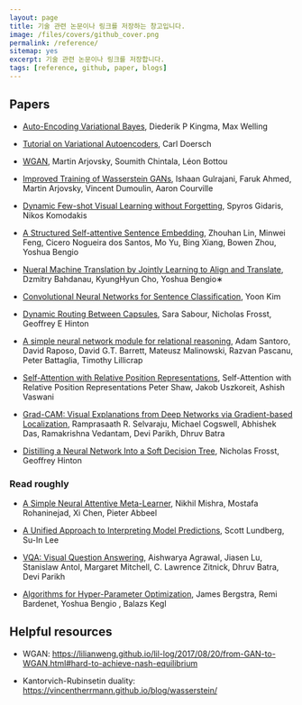 ```yaml
---
layout: page
title: 기술 관련 논문이나 링크를 저장하는 창고입니다.
image: /files/covers/github_cover.png
permalink: /reference/
sitemap: yes
excerpt: 기술 관련 논문이나 링크를 저장합니다.
tags: [reference, github, paper, blogs]
---
```

<a id="refence" href="https://github.com/kionkim"></a>

## Papers

* [Auto-Encoding Variational Bayes](https://arxiv.org/abs/1312.6114), Diederik P Kingma, Max Welling

* [Tutorial on Variational Autoencoders](https://arxiv.org/abs/1606.05908), Carl Doersch

* [WGAN](https://arxiv.org/abs/1701.07875), Martin Arjovsky, Soumith Chintala, Léon Bottou

* [Improved Training of Wasserstein GANs](https://arxiv.org/abs/1704.00028), Ishaan Gulrajani, Faruk Ahmed, Martin Arjovsky, Vincent Dumoulin, Aaron Courville

* [Dynamic Few-shot Visual Learning without Forgetting](https://arxiv.org/abs/1804.09458), Spyros Gidaris, Nikos Komodakis

* [A Structured Self-attentive Sentence Embedding](https://arxiv.org/abs/1703.03130), Zhouhan Lin, Minwei Feng, Cicero Nogueira dos Santos, Mo Yu, Bing Xiang, Bowen Zhou, Yoshua Bengio

* [Nueral Machine Translation by Jointly Learning to Align and Translate](https://arxiv.org/abs/1409.0473), Dzmitry Bahdanau, KyungHyun Cho, Yoshua Bengio∗

* [Convolutional Neural Networks for Sentence Classification](https://arxiv.org/abs/1408.5882), Yoon Kim

* [Dynamic Routing Between Capsules](https://arxiv.org/abs/1710.09829), Sara Sabour, Nicholas Frosst, Geoffrey E Hinton

* [A simple neural network module for relational reasoning](https://arxiv.org/abs/1706.01427), Adam Santoro, David Raposo, David G.T. Barrett, Mateusz Malinowski, Razvan Pascanu, Peter Battaglia, Timothy Lillicrap

* [Self-Attention with Relative Position Representations](https://arxiv.org/abs/1803.02155), 
Self-Attention with Relative Position Representations
Peter Shaw, Jakob Uszkoreit, Ashish Vaswani

* [Grad-CAM: Visual Explanations from Deep Networks via Gradient-based Localization](https://arxiv.org/abs/1610.02391), Ramprasaath R. Selvaraju, Michael Cogswell, Abhishek Das, Ramakrishna Vedantam, Devi Parikh, Dhruv Batra

* [Distilling a Neural Network Into a Soft Decision Tree](https://arxiv.org/abs/1711.09784), Nicholas Frosst, Geoffrey Hinton

### Read roughly

* [A Simple Neural Attentive Meta-Learner](https://arxiv.org/abs/1707.03141), Nikhil Mishra, Mostafa Rohaninejad, Xi Chen, Pieter Abbeel

* [A Unified Approach to Interpreting Model Predictions](https://arxiv.org/abs/1705.07874), Scott Lundberg, Su-In Lee

* [VQA: Visual Question Answering](https://arxiv.org/abs/1505.00468), Aishwarya Agrawal, Jiasen Lu, Stanislaw Antol, Margaret Mitchell, C. Lawrence Zitnick, Dhruv Batra, Devi Parikh

* [Algorithms for Hyper-Parameter Optimization](https://papers.nips.cc/paper/4443-algorithms-for-hyper-parameter-optimization.pdf), James Bergstra, Remi Bardenet, Yoshua Bengio , Balazs Kegl


## Helpful resources

* WGAN: https://lilianweng.github.io/lil-log/2017/08/20/from-GAN-to-WGAN.html#hard-to-achieve-nash-equilibrium

* Kantorvich-Rubinsetin duality: https://vincentherrmann.github.io/blog/wasserstein/